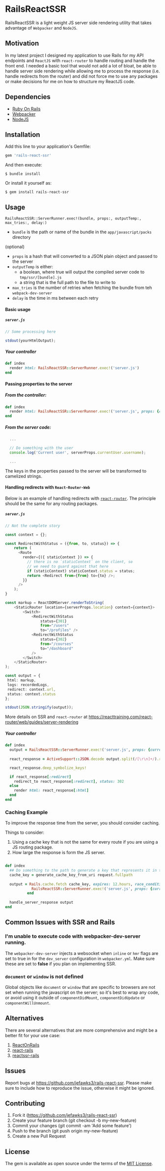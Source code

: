 # RailsReactSSR

RailsReactSSR is a light weight JS server side rendering utility that takes advantage of `Webpacker` and `NodeJS`.

## Motivation

In my latest project I designed my application to use Rails for my API endpoints and `ReactJS` with `react-router` to 
handle routing and handle the front end. I needed a basic tool that would not add a lot of bloat, be able to handle 
server side rendering while allowing me to process the response (i.e. handle redirects from the router) and did not
force me to use any packages or make decisions for me on how to structure my ReactJS code.

## Dependencies

- [Ruby On Rails](https://rubyonrails.org/)
- [Webpacker](https://github.com/rails/webpacker)
- [NodeJS](https://nodejs.org/)

## Installation

Add this line to your application's Gemfile:

```ruby
gem 'rails-react-ssr'
```

And then execute:

    $ bundle install

Or install it yourself as:

    $ gem install rails-react-ssr

## Usage

`RailsReactSSR::ServerRunner.exec!(bundle, props:, outputTemp:, max_tries:, delay:)`

* `bundle` is the path or name of the bundle in the `app/javascript/packs` directory

(optional)

* `props` is a hash that will converted to a JSON plain object and passed to the server
* `outputTemp` is either:
  * a boolean, where true will output the compiled server code to `tmp/ssr/[bundle].js`
  * a string that is the full path to the file to write to
* `max_tries` is the number of retries when fetching the bundle from teh `webpack-dev-server`
* `delay` is the time in ms between each retry

#### Basic usage

##### `server.js`
```typescript jsx
// Some processing here

stdout(yourHtmlOutput);
```

##### Your controller
```ruby
def index
  render html: RailsReactSSR::ServerRunner.exec!('server.js')
end
```

#### Passing properties to the server

##### From the controller:

```ruby
def index
  render html: RailsReactSSR::ServerRunner.exec!('server.js', props: {current_user: current_user})
end
```

##### From the server code:

```javascript
  ...

  // Do something with the user  
  console.log('Current user', serverProps.currentUser.username);

  ...
```

The keys in the properties passed to the server will be transformed to camelized strings.

#### Handling redirects with `React-Router-Web`

Below is an example of handling redirects with [`react-router`](https://reacttraining.com/react-router/).
The principle should be the same for any routing packages.

##### `server.js`
```typescript jsx
// Not the complete story

const context = {};

const RedirectWithStatus = ({from, to, status}) => {
    return (
      <Route
        render={({ staticContext }) => {
          // there is no `staticContext` on the client, so
          // we need to guard against that here
          if (staticContext) staticContext.status = status;
          return <Redirect from={from} to={to} />;
        }}
      />
    );
}

const markup = ReactDOMServer.renderToString(
    <StaticRouter location={serverProps.location} context={context}>
        <Switch>
            <RedirectWithStatus 
                status={301} 
                from="/users" 
                to="/profiles" />
            <RedirectWithStatus
                status={302}
                from="/courses"
                to="/dashboard"
            />
        </Switch>
    </StaticRouter>
);

const output = {
 html: markup, 
 logs: recordedLogs, 
 redirect: context.url,
 status: context.status 
};

stdout(JSON.stringify(output));
```
More details on SSR and `react-router` at https://reacttraining.com/react-router/web/guides/server-rendering

##### Your controller
```ruby
def index
  output = RailsReactSSR::ServerRunner.exec!('server.js', props: {current_user: current_user, location: request.fullpath})
  
  react_response = ActiveSupport::JSON.decode output.split(/[\r\n]+/).reject(&:empty?).last

  react_response.deep_symbolize_keys!

  if react_response[:redirect]
    redirect_to react_response[:redirect], status: 302
  else
    render html: react_response[:html]
  end
end
```

### Caching Example

To improve the response time from the server, you should consider caching.

Things to consider:
1) Using a cache key that is not the same for every route if you are using a JS routing package.
2) How large the response is form the JS server.

```ruby

def index
  ## Do something to the path to generate a key that represents it in the server routes
  cache_key = generate_cache_key_from_uri request.fullpath  
  
  output = Rails.cache.fetch cache_key, expires: 12.hours, race_condition_ttl: 1.minute, namespace: :react_server do
            RailsReactSSR::ServerRunner.exec!('server.js', props: {current_user: current_user, location: request.fullpath})
          end
  
  handle_server_response output
end

```

## Common Issues with SSR and Rails

### I'm unable to execute code with webpacker-dev-server running.

The `webpacker-dev-server` injects a websocket when `inline` or `hmr` flags are set to true in for the `dev_server`
configuration in `webpacker.yml`. Make sure these are set to **false** if you plan on implementing SSR.

### `document` or `window` is not defined

Global objects like `document` or `window` that are specific to browsers are not set when running the javascript on 
the server; so it's best to wrap any code, or avoid using it outside of `componentDidMount`, `componentDidUpdate` or
`componentWillUnmount`.

## Alternatives

There are several alternatives that are more comprehensive and might be a better fit for your use case:

1) [ReactOnRails](https://github.com/shakacode/react_on_rails)
2) [react-rails](https://github.com/reactjs/react-rails)
3) [reactssr-rails](https://github.com/towry/reactssr-rails)

## Issues

Report bugs at https://github.com/jefawks3/rails-react-ssr.
Please make sure to include how to reproduce the issue, otherwise it might be ignored.

## Contributing

1) Fork it (https://github.com/jefawks3/rails-react-ssr)
2) Create your feature branch (git checkout -b my-new-feature)
3) Commit your changes (git commit -am 'Add some feature')
4) Push to the branch (git push origin my-new-feature)
5) Create a new Pull Request

## License

The gem is available as open source under the terms of the [MIT License](https://opensource.org/licenses/MIT).

